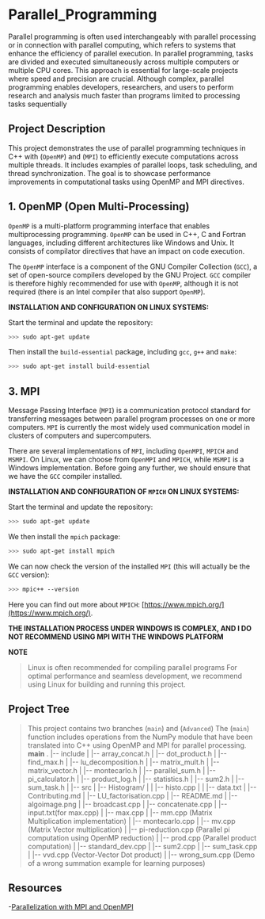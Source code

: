 # Parallel_Programming
Parallel programming is often used interchangeably with parallel processing or in connection with parallel computing, which refers to systems that enhance the efficiency of parallel execution. In parallel programming, tasks are divided and executed simultaneously across multiple computers or multiple CPU cores. This approach is essential for large-scale projects where speed and precision are crucial. Although complex, parallel programming enables developers, researchers, and users to perform research and analysis much faster than programs limited to processing tasks sequentially

## Project Description
This project demonstrates the use of parallel programming techniques in C++ with (`OpenMP`) and (`MPI`) to efficiently execute computations across multiple threads. It includes examples of parallel loops, task scheduling, and thread synchronization. The goal is to showcase performance improvements in computational tasks using OpenMP and MPI directives.

## **1. OpenMP (Open Multi-Processing)** <a id="openmp"></a>

`OpenMP` is a multi-platform programming interface that enables multiprocessing programming. `OpenMP` can be used in C++, C and Fortran languages, including different architectures like Windows and Unix. It consists of compilator directives that have an impact on code execution.

The `OpenMP` interface is a component of the GNU Compiler Collection (`GCC`), a set of open-source compilers developed by the GNU Project. `GCC` compiler is therefore highly recommended for use with `OpenMP`, although it is not required (there is an Intel compiler that also support `OpenMP`).

**INSTALLATION AND CONFIGURATION ON LINUX SYSTEMS:**

Start the terminal and update the repository:

```bash
>>> sudo apt-get update
```

Then install the `build-essential` package, including `gcc`, `g++` and `make`:

```bash
>>> sudo apt-get install build-essential
```

## **3. MPI** <a id="mpi"></a>

Message Passing Interface (`MPI`) is a communication protocol standard for transferring messages between parallel program processes on one or more computers. `MPI` is currently the most widely used communication model in clusters of computers and supercomputers.

There are several implementations of `MPI`, including `OpenMPI`, `MPICH` and `MSMPI`. On Linux, we can choose from `OpenMPI` and `MPICH`, while `MSMPI` is a Windows implementation. Before going any further, we should ensure that we have the `GCC` compiler installed.

**INSTALLATION AND CONFIGURATION OF `MPICH` ON LINUX SYSTEMS:**

Start the terminal and update the repository:

```bash
>>> sudo apt-get update
```

We then install the `mpich` package:

```bash
>>> sudo apt-get install mpich
```

We can now check the version of the installed `MPI` (this will actually be the `GCC` version):

```bash
>>> mpic++ --version
```

Here you can find out more about `MPICH`: [https://www.mpich.org/](https://www.mpich.org/).


**THE INSTALLATION PROCESS UNDER WINDOWS IS COMPLEX, AND I DO NOT RECOMMEND USING MPI WITH THE WINDOWS PLATFORM**

**NOTE**
> Linux is often recommended for compiling parallel programs
> For optimal performance and seamless development, we recommend using Linux for building and running this project.

## Project Tree
> This project contains two branches (`main`) and (`Advanced`)
> The (`main`) function includes operations from the NumPy module that have been translated into C++ using OpenMP and MPI for parallel processing.
  **main**
    .
    |-- include
    |   |-- array_concat.h
    |   |-- dot_product.h
    |   |-- find_max.h
    |   |-- lu_decomposition.h
    |   |-- matrix_mult.h
    |   |-- matrix_vector.h
    |   |-- montecarlo.h
    |   |-- parallel_sum.h
    |   |-- pi_calculator.h
    |   |-- product_log.h
    |   |-- statistics.h
    |   |-- sum2.h
    |   |-- sum_task.h
    |
    |-- src
    |   |-- Histogram/
    |   |   |-- histo.cpp
    |   |   |-- data.txt
    |   |-- Contributing.md
    |   |-- LU_factorisation.cpp
    |   |-- README.md
    |   |-- algoimage.png
    |   |-- broadcast.cpp
    |   |-- concatenate.cpp
    |   |-- input.txt(for max.cpp)
    |   |-- max.cpp
    |   |-- mm.cpp  (Matrix Multiplication implementation)
    |   |-- montecarlo.cpp
    |   |-- mv.cpp (Matrix Vector multiplication)
    |   |-- pi-reduction.cpp (Parallel pi computation using OpenMP reduction)
    |   |-- prod.cpp (Parallel product computation)
    |   |-- standard_dev.cpp
    |   |-- sum2.cpp
    |   |-- sum_task.cpp
    |   |-- vvd.cpp (Vector-Vector Dot product)
    |   |-- wrong_sum.cpp (Demo of a wrong summation example for learning purposes)
  

## Resources
-[Parallelization with MPI and OpenMPI](http://compphysics.github.io/ComputationalPhysics2/doc/LectureNotes/_build/html/parallelization.html#)


